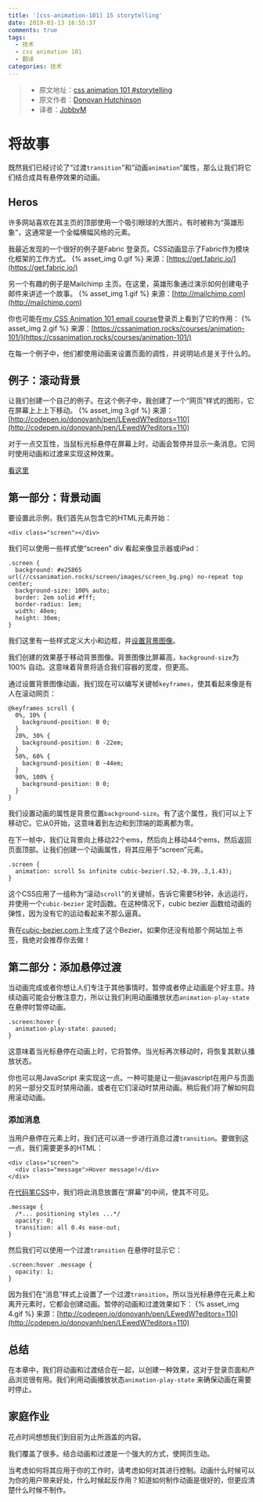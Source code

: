 ```yaml
---
title: '[css-animation-101] 15 storytelling'
date: 2019-03-13 16:55:37
comments: true
tags:
  - 技术
  - css animation 101
  - 翻译
categories: 技术
---
```


> * 原文地址：[css animation 101 #storytelling](https://cssanimation.rocks/css-animation-101/#storytelling)
> * 原文作者：[Donovan Hutchinson](https://cssanimation.rocks/)
> * 译者：[JobbyM](https://github.com/JobbyM)

# 将故事
既然我们已经讨论了“过渡`transition`”和“动画`animation`”属性，那么让我们将它们结合成具有悬停效果的动画。

<!--more-->

## Heros
许多网站喜欢在其主页的顶部使用一个吸引眼球的大图片。有时被称为“英雄形象”，这通常是一个全幅横幅风格的元素。

我最近发现的一个很好的例子是Fabric 登录页。CSS动画显示了Fabric作为模块化框架的工作方式。
{% asset_img 0.gif %}
来源：[https://get.fabric.io/](https://get.fabric.io/)

另一个有趣的例子是Mailchimp 主页。在这里，英雄形象通过演示如何创建电子邮件来讲述一个故事。
{% asset_img 1.gif %}
来源：[http://mailchimp.com](http://mailchimp.com)

你也可能在[my CSS Animation 101 email course](https://cssanimation.rocks/courses/animation-101/)登录页上看到了它的作用：
{% asset_img 2.gif %}
来源：[https://cssanimation.rocks/courses/animation-101/](https://cssanimation.rocks/courses/animation-101/)

在每一个例子中，他们都使用动画来设置页面的调性，并说明站点是关于什么的。

## 例子：滚动背景
让我们创建一个自己的例子。在这个例子中，我创建了一个“网页”样式的图形，它在屏幕上上上下移动。
{% asset_img 3.gif %}
来源：[http://codepen.io/donovanh/pen/LEwedW?editors=110](http://codepen.io/donovanh/pen/LEwedW?editors=110)

对于一点交互性，当鼠标光标悬停在屏幕上时，动画会暂停并显示一条消息。它同时使用动画和过渡来实现这种效果。

[看这里](http://codepen.io/donovanh/pen/LEwedW?editors=110)

## 第一部分：背景动画
要设置此示例，我们首先从包含它的HTML元素开始：
```
<div class="screen"></div>
```

我们可以使用一些样式使“screen” div 看起来像显示器或iPad：
```
.screen {
  background: #e25865 url(//cssanimation.rocks/screen/images/screen_bg.png) no-repeat top center;
  background-size: 100% auto;
  border: 2em solid #fff;
  border-radius: 1em;
  width: 40em;
  height: 30em;
}
```

我们这里有一些样式定义大小和边框，并[设置背景图像](https://cssanimation.rocks/screen/images/screen_bg.png)。

我们创建的效果基于移动背景图像。背景图像比屏幕高，`background-size`为100% 自动。这意味着背景将适合我们容器的宽度，但更高。

通过设置背景图像动画，我们现在可以编写关键帧`keyframes`，使其看起来像是有人在滚动网页：
```
@keyframes scroll {
  0%, 10% {
    background-position: 0 0;
  }
  20%, 30% {
    background-position: 0 -22em;
  }
  50%, 60% {
    background-position: 0 -44em;
  }
  90%, 100% {
    background-position: 0 0;
  }
}
```

我们设置动画的属性是背景位置`background-size`。有了这个属性，我们可以上下移动它。它从0开始，这意味着到左边和到顶端的距离都为零。

在下一帧中，我们让背景向上移动22个ems，然后向上移动44个ems，然后返回页面顶部。让我们创建一个动画属性，将其应用于“screen”元素。
```
.screen {
  animation: scroll 5s infinite cubic-bezier(.52,-0.39,.3,1.43);
}
```
这个CSS应用了一组称为“滚动`scroll`”的关键帧，告诉它需要5秒钟，永远运行，并使用一个`cubic-bezier` 定时函数。在这种情况下，cubic bezier 函数给动画的弹性，因为没有它的运动看起来不那么逼真。

我在[cubic-bezier.com](http://cubic-bezier.com/#.52,-0.39,.3,1.43)上生成了这个Bezier。如果你还没有给那个网站加上书签，我绝对会推荐你去做！

## 第二部分：添加悬停过渡
当动画完成或者你想让人们专注于其他事情时，暂停或者停止动画是个好主意。持续动画可能会分散注意力，所以让我们利用动画播放状态`animation-play-state`在悬停时暂停动画。
```
.screen:hover {
  animation-play-state: paused;
}
```

这意味着当光标悬停在动画上时，它将暂停。当光标再次移动时，将恢复其默认播放状态。

你也可以用JavaScript 来实现这一点。一种可能是让一些javascript在用户与页面的另一部分交互时禁用动画，或者在它们滚动时禁用动画。稍后我们将了解如何启用滚动动画。

### 添加消息
当用户悬停在元素上时，我们还可以进一步进行消息过渡`transition`。要做到这一点，我们需要更多的HTML：
```
<div class="screen">
  <div class="message">Hover message!</div>
</div>
```

在[代码笔CSS](http://codepen.io/donovanh/pen/LEwedW?editors=110)中，我们将此消息放置在“屏幕”的中间，使其不可见。
```
.message {
  /*... positioning styles ...*/
  opacity: 0;
  transition: all 0.4s ease-out;
}
```

然后我们可以使用一个过渡`transition` 在悬停时显示它：
```
.screen:hover .message {
  opacity: 1;
}
```

因为我们在“消息”样式上设置了一个过渡`transition`，所以当光标悬停在元素上和离开元素时，它都会创建动画。暂停的动画和过渡效果如下：
{% asset_img 4.gif %}
来源：[http://codepen.io/donovanh/pen/LEwedW?editors=110](http://codepen.io/donovanh/pen/LEwedW?editors=110)

## 总结
在本章中，我们将动画和过渡结合在一起，以创建一种效果，这对于登录页面和产品浏览很有用。我们利用动画播放状态`animation-play-state` 来确保动画在需要时停止。

## 家庭作业
花点时间想想我们到目前为止所涵盖的内容。

我们覆盖了很多。结合动画和过渡是一个强大的方式，使网页生动。

当考虑如何将其应用于你的工作时，请考虑如何对其进行控制。动画什么时候可以为你的用户带来好处，什么时候起反作用？知道如何制作动画是很好的，但更应清楚什么时候不制作。
